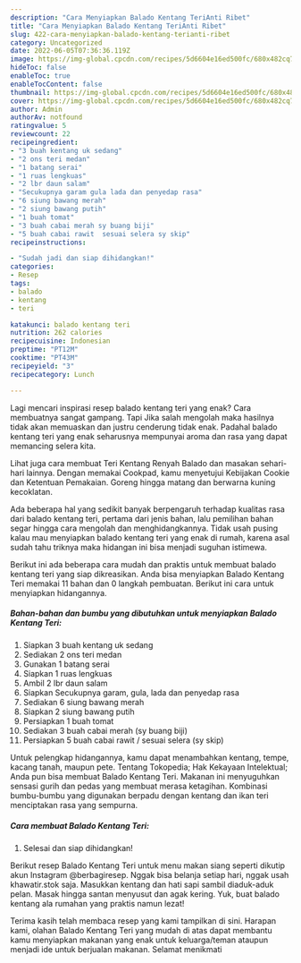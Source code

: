 ```yaml
---
description: "Cara Menyiapkan Balado Kentang TeriAnti Ribet"
title: "Cara Menyiapkan Balado Kentang TeriAnti Ribet"
slug: 422-cara-menyiapkan-balado-kentang-terianti-ribet
category: Uncategorized
date: 2022-06-05T07:36:36.119Z
image: https://img-global.cpcdn.com/recipes/5d6604e16ed500fc/680x482cq70/balado-kentang-teri-foto-resep-utama.jpg
hideToc: false
enableToc: true
enableTocContent: false
thumbnail: https://img-global.cpcdn.com/recipes/5d6604e16ed500fc/680x482cq70/balado-kentang-teri-foto-resep-utama.jpg
cover: https://img-global.cpcdn.com/recipes/5d6604e16ed500fc/680x482cq70/balado-kentang-teri-foto-resep-utama.jpg
author: Admin
authorAv: notfound
ratingvalue: 5
reviewcount: 22
recipeingredient:
- "3 buah kentang uk sedang"
- "2 ons teri medan"
- "1 batang serai"
- "1 ruas lengkuas"
- "2 lbr daun salam"
- "Secukupnya garam gula lada dan penyedap rasa"
- "6 siung bawang merah"
- "2 siung bawang putih"
- "1 buah tomat"
- "3 buah cabai merah sy buang biji"
- "5 buah cabai rawit  sesuai selera sy skip"
recipeinstructions:

- "Sudah jadi dan siap dihidangkan!"
categories:
- Resep
tags:
- balado
- kentang
- teri

katakunci: balado kentang teri 
nutrition: 262 calories
recipecuisine: Indonesian
preptime: "PT12M"
cooktime: "PT43M"
recipeyield: "3"
recipecategory: Lunch

---
```



Lagi mencari inspirasi resep balado kentang teri yang enak? Cara membuatnya sangat gampang. Tapi Jika salah mengolah maka hasilnya tidak akan memuaskan dan justru cenderung tidak enak. Padahal balado kentang teri yang enak seharusnya mempunyai aroma dan rasa yang dapat memancing selera kita.


Lihat juga cara membuat Teri Kentang Renyah Balado dan masakan sehari-hari lainnya. Dengan memakai Cookpad, kamu menyetujui Kebijakan Cookie dan Ketentuan Pemakaian. Goreng hingga matang dan berwarna kuning kecoklatan.

Ada beberapa hal yang sedikit banyak berpengaruh terhadap kualitas rasa dari balado kentang teri, pertama dari jenis bahan, lalu pemilihan bahan segar hingga cara mengolah dan menghidangkannya. Tidak usah pusing kalau mau menyiapkan balado kentang teri yang enak di rumah, karena asal sudah tahu triknya maka hidangan ini bisa menjadi suguhan istimewa.


Berikut ini ada beberapa cara mudah dan praktis untuk membuat balado kentang teri yang siap dikreasikan. Anda bisa menyiapkan Balado Kentang Teri memakai 11 bahan dan 0 langkah pembuatan. Berikut ini cara untuk menyiapkan hidangannya.

<!--inarticleads1-->

##### Bahan-bahan dan bumbu yang dibutuhkan untuk menyiapkan Balado Kentang Teri:

1. Siapkan 3 buah kentang uk sedang
1. Sediakan 2 ons teri medan
1. Gunakan 1 batang serai
1. Siapkan 1 ruas lengkuas
1. Ambil 2 lbr daun salam
1. Siapkan Secukupnya garam, gula, lada dan penyedap rasa
1. Sediakan 6 siung bawang merah
1. Siapkan 2 siung bawang putih
1. Persiapkan 1 buah tomat
1. Sediakan 3 buah cabai merah (sy buang biji)
1. Persiapkan 5 buah cabai rawit / sesuai selera (sy skip)


Untuk pelengkap hidangannya, kamu dapat menambahkan kentang, tempe, kacang tanah, maupun pete. Tentang Tokopedia; Hak Kekayaan Intelektual; Anda pun bisa membuat Balado Kentang Teri. Makanan ini menyuguhkan sensasi gurih dan pedas yang membuat merasa ketagihan. Kombinasi bumbu-bumbu yang digunakan berpadu dengan kentang dan ikan teri menciptakan rasa yang sempurna. 

<!--inarticleads2-->

##### Cara membuat Balado Kentang Teri:


1. Selesai dan siap dihidangkan!

Berikut resep Balado Kentang Teri untuk menu makan siang seperti dikutip akun Instagram @berbagiresep. Nggak bisa belanja setiap hari, nggak usah khawatir.stok saja. Masukkan kentang dan hati sapi sambil diaduk-aduk pelan. Masak hingga santan menyusut dan agak kering. Yuk, buat balado kentang ala rumahan yang praktis namun lezat! 

Terima kasih telah membaca resep yang kami tampilkan di sini. Harapan kami, olahan Balado Kentang Teri yang mudah di atas dapat membantu kamu menyiapkan makanan yang enak untuk keluarga/teman ataupun menjadi ide untuk berjualan makanan. Selamat menikmati

